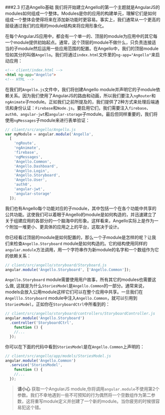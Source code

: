###2.3 打造Angello基础
我们将开始建立Angello的第一个主题就是AngularJS的modules如何组成一个整体。Modules是你的应用的构建单元，理解它们是如何组成一个整体会使得将来在添加新功能时更容易。事实上，我们通常从一个更高的层级通过我们的应用的module结构来将应用形象化。

在每个AngularJS应用中，都会有一个单一的、顶层的module为应用中的其它每一个module提供初始起点。通常，这个顶层的module不做什么，只负责连接适当的子module然后运用一些应用范围的配置。在Angello中，我们的顶层module恰如其分的叫做`Angello`。我们将通过`index.html`文件里的`ng-app="Angello"`来启动应用：

```html
<!-- client/index.html -->
<html ng-app="Angello">
<!-- HTML -->
```

在我们的`Angello.js`文件中，我们将创建Angello module并声明它的子module依赖关系。因为我们使用了AngularJS的路由和动画，所以我们要注入`ngRouter`和`ngAnimate`子module。正如我们之前所提及的，我们提供了2种方式来处理后端通讯和身份认证：`Firebase`和`Node.js`。要启用它们，我们需要注入`firebase`、`auth0`、`angular-jwt`和`angular-storage`子module。最后但同样重要的，我们将使用`ngMessages`子module来进行表单验证：

```javascript
// client/src/angello/Angello.js
var myModule = angular.module('Angello',
  [
    'ngRoute',
    'ngAnimate',
    'firebase',
    'ngMessages',
    'Angello.Common',
    'Angello.Dashboard',
    'Angello.Login',
    'Angello.Storyboard',
    'Angello.User',
    'auth0',
    'angular-jwt',
    'angular-storage'
  ]);
```

我们也有Angello每个功能对应的子module，其中包括一个在各个功能中共享的公共功能。这使我们可以着眼于Angello的module是如何构造的，并迅速建立了关于组建应用的各部分的一个脑海中的形象。这样看来，Angello实际上是作为一个附加一堆更小、更具体的应用之上的平台，这取决于设计。

你已经看过顶层的module是如何配置的，那么一个子module是怎样的呢？让我们来检查`Angello.Storyboard` module是如何构造的。它的结构使用同样的`angular.module`方法调用，用一个字符串作为新module的名字和一个数组作为它的依赖关系：

```javascript
// client/src/angello/storyboard/Storyboard.js
angular.module('Angello.Storyboard', ['Angello.Common']);
```

`Angello.Storyboard` module需要使用用户故事，所有其它的modules也需要这么做, 这就是为什么`StoriesModel`是`Angello.Common`的一部分。通常来说，models会放入公用module这样它们可以在整个应用中共享。一旦我们在`Angelllo.Storyboard` module中注入`Angello.Common`，就可以引用到`StoriesModel`，正如你在`StoryboardCtrl`中所看到的：

```javascript
// client/src/angello/storyboard/controllers/StoryboardController.js
angular.module('Angello.Storyboard')
  .controller('StoryboardCtrl',
    function () {
    //... 
  });
```

你可以在下面的代码中看到`StoriesModel`是在`Angello.Common`上声明的：

```javascript
// client/src/angello/app/models/StoriesModel.js
angular.module('Angello.Common')
  .service('StoriesModel',
    function () {
    //... 
  });
```

> **请小心**
获取一个AngularJS module,你将调用`angular.module`不使用第2个参数。我们不幸地遇到一些不可预知的行为偶然将一个空数组作为第二参数，这将重写module定义并创建了一个新的module。当你疲劳的时候很容易犯这个错。

